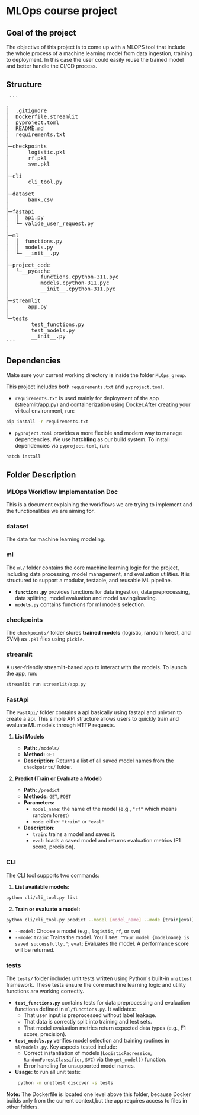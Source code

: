 # MLOps course project

## Goal of the project
The objective of this project is to come up with a MLOPS tool that include the whole process of a machine learning model from data ingestion, training to deployment. In this case the user could easily reuse the trained model and better handle the CI/CD process.  

## Structure

<pre> ``` 
.
│  .gitignore
│  Dockerfile.streamlit
│  pyproject.toml
│  README.md
│  requirements.txt
│
├─checkpoints
│      logistic.pkl
│      rf.pkl
│      svm.pkl
│
├─cli
│      cli_tool.py
│
├─dataset
│      bank.csv
│
├─fastapi
│  │  api.py
│  └─ valide_user_request.py
│
├─ml
│  │  functions.py
│  │  models.py
│  └─ __init__.py
│
├─project_code
│  └─__pycache__
│          functions.cpython-311.pyc
│          models.cpython-311.pyc
│          __init__.cpython-311.pyc
│
├─streamlit
│      app.py
│
└─tests
        test_functions.py
        test_models.py
        __init__.py
``` </pre>
## Dependencies
Make sure your current working directory is inside the folder `MLOps_group`.

This project includes both `requirements.txt` and `pyproject.toml`.

- `requirements.txt` is used mainly for deployment of the app (streamlit/app.py) and containerization using Docker.After creating your virtual environment, run:

```bash
pip install -r requirements.txt 
```

- `pyproject.toml` provides a more flexible and modern way to manage dependencies. We use **hatchling** as our build system. To install dependencies via `pyproject.toml`, run: 
``` bash
hatch install 
```


## Folder Description
### MLOps Workflow Implementation Doc
This is a document explaining the workflows we are trying to implement and the functionalities we are aiming for.

### dataset
The data for machine learning modeling.

### ml
The `ml/` folder contains the core machine learning logic for the project, including data processing, model management, and evaluation utilities. It is structured to support a modular, testable, and reusable ML pipeline.
- **`functions.py`** provides functions for data ingestion, data preprocessing, data splitting, model evaluation and model saving/loading.
- **`models.py`** contains functions for ml models selection.

### checkpoints
The `checkpoints/` folder stores **trained models** (logistic, random forest, and SVM) as `.pkl` files using `pickle`.

### streamlit
A user-friendly streamlit-based app to interact with the models. To launch the app, run:
``` bash
streamlit run streamlit/app.py 
```

### FastApi
The `FastApi/` folder contains a api basically using fastapi and univorn to create a api. This simple API structure allows users to quickly train and evaluate ML models through HTTP requests.
1. **List Models**
   - **Path:** `/models/`
   - **Method:** `GET`
   - **Description:** Returns a list of all saved model names from the `checkpoints/` folder.

2. **Predict (Train or Evaluate a Model)**
   - **Path:** `/predict`
   - **Methods:** `GET`, `POST`
   - **Parameters:**
     - `model_name`: the name of the model (e.g., `"rf"` which means random forest)
     - `mode`: either `"train"` or `"eval"`
   - **Description:**
     - `train`: trains a model and saves it.
     - `eval`: loads a saved model and returns evaluation metrics (F1 score, precision).



### CLI
The CLI tool supports two commands: 
1. **List available models:** 
```bash 
python cli/cli_tool.py list 
```
2. **Train or evaluate a model:**
```bash 
python cli/cli_tool.py predict --model [model_name] --mode [train|eval] 
```
  - `--model`: Choose a model (e.g., `logistic`, `rf`, or `svm`)
  - `--mode`:  `train`: Trains the model. You'll see: `"Your model {modelname} is saved successfully."`; `eval`: Evaluates the model. A performance score will be returned. 

### tests
The `tests/` folder includes unit tests written using Python's built-in `unittest` framework. These tests ensure the core machine learning logic and utility functions are working correctly.
- **`test_functions.py`** contains tests for data preprocessing and evaluation functions defined in `ml/functions.py`. It validates:
  - That user input is preprocessed without label leakage.
  - That data is correctly split into training and test sets.
  - That model evaluation metrics return expected data types (e.g., F1 score, precision).
- **`test_models.py`** verifies model selection and training routines in `ml/models.py`. Key aspects tested include:
  - Correct instantiation of models (`LogisticRegression`, `RandomForestClassifier`, `SVC`) via the `get_model()` function.
  - Error handling for unsupported model names.
- **Usage**: to run all unit tests:
  ```bash
   python -m unittest discover -s tests
   ```
  
**Note:** The Dockerfile is located one level above this folder, because Docker builds only from the current context,but the app requires access to files in other folders.
